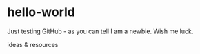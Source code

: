 # hello-world

Just testing GitHub - as you can tell I am a newbie. Wish me luck.

ideas &amp; resources
